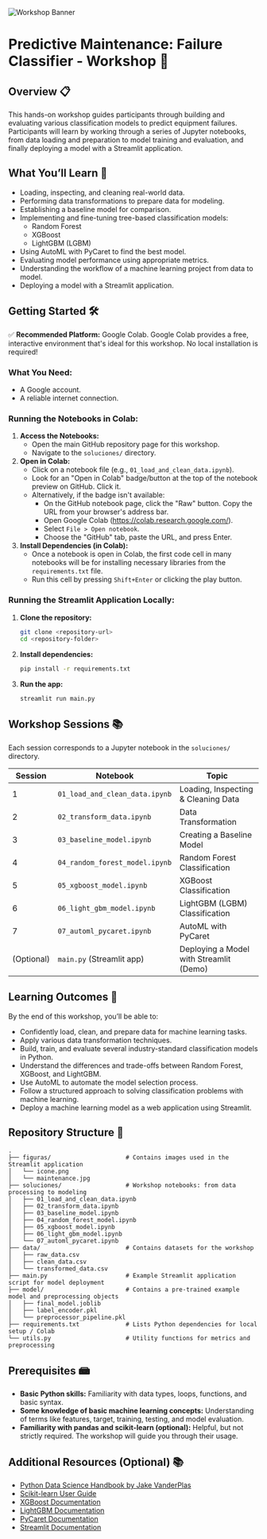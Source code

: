 ![Workshop Banner](https://res.cloudinary.com/dtradpei6/image/upload/data_bfnxm8.jpg)

# Predictive Maintenance: Failure Classifier - Workshop 🧪

## Overview 📋
This hands-on workshop guides participants through building and evaluating various classification models to predict equipment failures. Participants will learn by working through a series of Jupyter notebooks, from data loading and preparation to model training and evaluation, and finally deploying a model with a Streamlit application.

## What You’ll Learn 🧠
* Loading, inspecting, and cleaning real-world data.
* Performing data transformations to prepare data for modeling.
* Establishing a baseline model for comparison.
* Implementing and fine-tuning tree-based classification models:
  * Random Forest
  * XGBoost
  * LightGBM (LGBM)
* Using AutoML with PyCaret to find the best model.
* Evaluating model performance using appropriate metrics.
* Understanding the workflow of a machine learning project from data to model.
* Deploying a model with a Streamlit application.

## Getting Started 🛠️
✅ **Recommended Platform:** Google Colab. Google Colab provides a free, interactive environment that's ideal for this workshop. No local installation is required!

### What You Need:
* A Google account.
* A reliable internet connection.

### Running the Notebooks in Colab:
1. **Access the Notebooks:**
   - Open the main GitHub repository page for this workshop.
   - Navigate to the `soluciones/` directory.
2. **Open in Colab:**
   - Click on a notebook file (e.g., `01_load_and_clean_data.ipynb`).
   - Look for an "Open in Colab" badge/button at the top of the notebook preview on GitHub. Click it.
   - Alternatively, if the badge isn't available:
     - On the GitHub notebook page, click the "Raw" button. Copy the URL from your browser's address bar.
     - Open Google Colab (https://colab.research.google.com/).
     - Select `File > Open notebook`.
     - Choose the "GitHub" tab, paste the URL, and press Enter.
3. **Install Dependencies (in Colab):**
   - Once a notebook is open in Colab, the first code cell in many notebooks will be for installing necessary libraries from the `requirements.txt` file.
   - Run this cell by pressing `Shift+Enter` or clicking the play button.

### Running the Streamlit Application Locally:
1. **Clone the repository:**
   ```bash
   git clone <repository-url>
   cd <repository-folder>
   ```
2. **Install dependencies:**
   ```bash
   pip install -r requirements.txt
   ```
3. **Run the app:**
   ```bash
   streamlit run main.py
   ```

## Workshop Sessions 📚
Each session corresponds to a Jupyter notebook in the `soluciones/` directory.

| Session | Notebook | Topic |
|---|---|---|
| 1 | `01_load_and_clean_data.ipynb` | Loading, Inspecting & Cleaning Data |
| 2 | `02_transform_data.ipynb` | Data Transformation |
| 3 | `03_baseline_model.ipynb` | Creating a Baseline Model |
| 4 | `04_random_forest_model.ipynb` | Random Forest Classification |
| 5 | `05_xgboost_model.ipynb` | XGBoost Classification |
| 6 | `06_light_gbm_model.ipynb` | LightGBM (LGBM) Classification |
| 7 | `07_automl_pycaret.ipynb` | AutoML with PyCaret |
| (Optional) | `main.py` (Streamlit app) | Deploying a Model with Streamlit (Demo) |

## Learning Outcomes 🎯
By the end of this workshop, you’ll be able to:
* Confidently load, clean, and prepare data for machine learning tasks.
* Apply various data transformation techniques.
* Build, train, and evaluate several industry-standard classification models in Python.
* Understand the differences and trade-offs between Random Forest, XGBoost, and LightGBM.
* Use AutoML to automate the model selection process.
* Follow a structured approach to solving classification problems with machine learning.
* Deploy a machine learning model as a web application using Streamlit.

## Repository Structure 📁
```
.
├── figuras/                     # Contains images used in the Streamlit application
│   └── icone.png
│   └── maintenance.jpg
├── soluciones/                  # Workshop notebooks: from data processing to modeling
│   ├── 01_load_and_clean_data.ipynb
│   ├── 02_transform_data.ipynb
│   ├── 03_baseline_model.ipynb
│   ├── 04_random_forest_model.ipynb
│   ├── 05_xgboost_model.ipynb
│   ├── 06_light_gbm_model.ipynb
│   └── 07_automl_pycaret.ipynb
├── data/                        # Contains datasets for the workshop
│   ├── raw_data.csv
│   ├── clean_data.csv
│   └── transformed_data.csv
├── main.py                      # Example Streamlit application script for model deployment
├── model/                       # Contains a pre-trained example model and preprocessing objects
│   ├── final_model.joblib
│   ├── label_encoder.pkl
│   └── preprocessor_pipeline.pkl
├── requirements.txt             # Lists Python dependencies for local setup / Colab
└── utils.py                     # Utility functions for metrics and preprocessing
```

## Prerequisites 📾
* **Basic Python skills:** Familiarity with data types, loops, functions, and basic syntax.
* **Some knowledge of basic machine learning concepts:** Understanding of terms like features, target, training, testing, and model evaluation.
* **Familiarity with pandas and scikit-learn (optional):** Helpful, but not strictly required. The workshop will guide you through their usage.

## Additional Resources (Optional) 📚
* [Python Data Science Handbook by Jake VanderPlas](https://jakevdp.github.io/PythonDataScienceHandbook/)
* [Scikit-learn User Guide](https://scikit-learn.org/stable/user_guide/)
* [XGBoost Documentation](https://xgboost.readthedocs.io/en/stable/)
* [LightGBM Documentation](https://lightgbm.readthedocs.io/en/latest/)
* [PyCaret Documentation](https://pycaret.org/)
* [Streamlit Documentation](https://docs.streamlit.io/)
